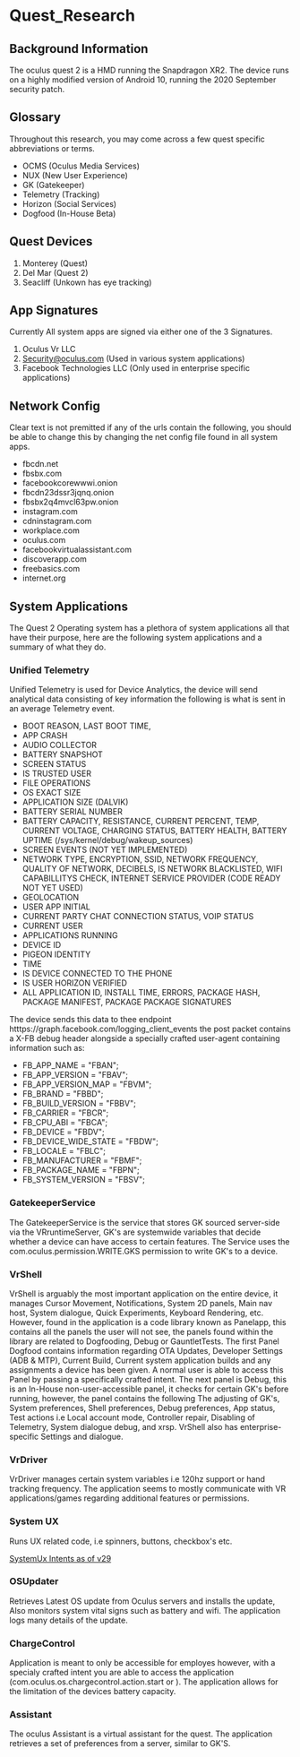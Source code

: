 # Quest_Research
## Background Information
The oculus quest 2 is a HMD running the Snapdragon XR2. The device runs on a highly modified version of Android 10, running the 2020 September security patch.
## Glossary
Throughout this research, you may come across a few quest specific abbreviations or terms.
- OCMS (Oculus Media Services)
- NUX (New User Experience)
- GK (Gatekeeper)
- Telemetry (Tracking)
- Horizon (Social Services)
- Dogfood (In-House Beta)
## Quest Devices
1. Monterey (Quest)
2. Del Mar (Quest 2)
3. Seacliff (Unkown has eye tracking)

## App Signatures
Currently All system apps are signed via either one of the 3 Signatures.
1. Oculus Vr LLC
2. Security@oculus.com (Used in various system applications)
3. Facebook Technologies LLC (Only used in enterprise specific applications)


## Network Config
Clear text is not premitted if any of the urls contain the following, you should be able to change this by changing the net config file found in all system apps.
- fbcdn.net
- fbsbx.com
- facebookcorewwwi.onion
- fbcdn23dssr3jqnq.onion
- fbsbx2q4mvcl63pw.onion
- instagram.com
- cdninstagram.com
- workplace.com
- oculus.com
- facebookvirtualassistant.com
- discoverapp.com
- freebasics.com
- internet.org
        
## System Applications
The Quest 2 Operating system has a plethora of system applications all that have their purpose, here are the following system applications and a summary of what they do.
### Unified Telemetry
Unified Telemetry is used for Device Analytics, the device will send analytical data consisting of key information the following is what is sent in an average Telemetry event.
- BOOT REASON, LAST BOOT TIME,
- APP CRASH
- AUDIO COLLECTOR
- BATTERY SNAPSHOT
- SCREEN STATUS
- IS TRUSTED USER
- FILE OPERATIONS
- OS EXACT SIZE 
- APPLICATION SIZE (DALVIK)
- BATTERY SERIAL NUMBER
- BATTERY CAPACITY, RESISTANCE, CURRENT PERCENT, TEMP, CURRENT VOLTAGE, CHARGING STATUS, BATTERY HEALTH, BATTERY UPTIME (/sys/kernel/debug/wakeup_sources)
- SCREEN EVENTS (NOT YET IMPLEMENTED)
- NETWORK TYPE, ENCRYPTION, SSID, NETWORK FREQUENCY, QUALITY OF NETWORK, DECIBELS, IS NETWORK BLACKLISTED, WIFI CAPABILLITYS CHECK, INTERNET SERVICE PROVIDER (CODE READY NOT YET USED)
- GEOLOCATION
- USER APP INITIAL
- CURRENT PARTY CHAT CONNECTION STATUS, VOIP STATUS
- CURRENT USER
- APPLICATIONS RUNNING
- DEVICE ID
- PIGEON IDENTITY
- TIME
- IS DEVICE CONNECTED TO THE PHONE
- IS USER HORIZON VERIFIED
- ALL APPLICATION ID, INSTALL TIME, ERRORS, PACKAGE HASH, PACKAGE MANIFEST, PACKAGE PACKAGE SIGNATURES

The device sends this data to thee endpoint htttps://graph.facebook.com/logging_client_events the post packet contains a X-FB debug header alongside a specially crafted user-agent containing information such as:
- FB_APP_NAME = "FBAN";
- FB_APP_VERSION = "FBAV";
- FB_APP_VERSION_MAP = "FBVM";
- FB_BRAND = "FBBD";
- FB_BUILD_VERSION = "FBBV";
- FB_CARRIER = "FBCR";
- FB_CPU_ABI = "FBCA";
- FB_DEVICE = "FBDV";
- FB_DEVICE_WIDE_STATE = "FBDW";
- FB_LOCALE = "FBLC";
- FB_MANUFACTURER = "FBMF";
- FB_PACKAGE_NAME = "FBPN";
- FB_SYSTEM_VERSION = "FBSV";
### GatekeeperService
The GatekeeperService is the service that stores GK sourced server-side via the VRruntimeServer, GK's are systemwide variables that decide whether a device can have access to certain features. The Service uses the com.oculus.permission.WRITE.GKS permission to write GK's to a device.
### VrShell
VrShell is arguably the most important application on the entire device, it manages Cursor Movement, Notifications, System 2D panels, Main nav host, System dialogue, Quick Experiments, Keyboard Rendering, etc. However, found in the application is a code library known as Panelapp, this contains all the panels the user will not see, the panels found within the library are related to Dogfooding, Debug or GauntletTests. The first Panel Dogfood contains information regarding OTA Updates, Developer Settings (ADB & MTP), Current Build, Current system application builds and any assignments a device has been given. A normal user is able to access this Panel by passing a specifically crafted intent. The next panel is Debug, this is an In-House non-user-accessible panel, it checks for certain GK's before running, however, the panel contains the following The adjusting of GK's, System preferences, Shell preferences, Debug preferences, App status, Test actions i.e Local account mode, Controller repair, Disabling of Telemetry, System dialogue debug, and xrsp. VrShell also has enterprise-specific Settings and dialogue.
### VrDriver
VrDriver manages certain system variables i.e 120hz support or hand tracking frequency. The application seems to mostly communicate with VR applications/games regarding additional features or permissions.
### System UX
Runs UX related code, i.e spinners, buttons, checkbox's etc.

[SystemUx Intents as of v29](SystemUX_Intents)
### OSUpdater
Retrieves Latest OS update from Oculus servers and installs the update, Also monitors system vital signs such as battery and wifi. The application logs many details of the update.
### ChargeControl
Application is meant to only be accessible for employes however, with a specialy crafted intent you are able to access the application (com.oculus.os.chargecontrol.action.start or ). The application allows for the limitation of the devices battery capacity. 
### Assistant
The oculus Assistant is a virtual assistant for the quest. The application retrieves a set of preferences from a server, similar to GK'S.

